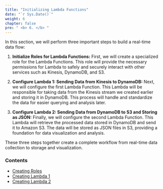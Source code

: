 ```yaml
---
title: "Initializing Lambda Functions"
date: "`r Sys.Date()`"
weight: 6
chapter: false
pre: " <b> 6. </b> "
---
```


In this section, we will perform three important steps to build a real-time data flow:

1. **Initialize Roles for Lambda Functions:**
   First, we will create a specialized role for the Lambda Functions. This role will provide the necessary permissions for Lambda to safely and securely interact with other services such as Kinesis, DynamoDB, and S3.

2. **Configure Lambda 1: Sending Data from Kinesis to DynamoDB:**
   Next, we will configure the first Lambda Function. This Lambda will be responsible for taking data from the Kinesis stream we created earlier and storing it in DynamoDB. This process will handle and standardize the data for easier querying and analysis later.

3. **Configure Lambda 2: Sending Data from DynamoDB to S3 and Storing as JSON:**
   Finally, we will configure the second Lambda Function. This Lambda will retrieve the processed data stored in DynamoDB and send it to Amazon S3. The data will be stored as JSON files in S3, providing a foundation for data visualization and analysis.

These three steps together create a complete workflow from real-time data collection to storage and visualization.

### Contents

- [Creating Roles](6.1-role/)
- [Creating Lambda 1](6.2-lambda1/)
- [Creating Lambda 2](6.3-lambda2/)
